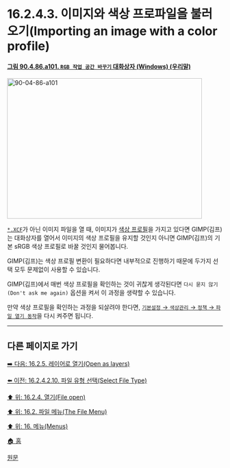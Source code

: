 # 16.2.4.3. 이미지와 색상 프로파일을 불러오기(Importing an image with a color profile)

<a id="90-04-86-a101"></a>

#### [그림 90.4.86.a101. `RGB 작업 공간 바꾸기` 대화상자 (Windows) (우리말)](./90-04-0086-convert_to_rgb_working_space.md#90-04-86-a101)
<img width="455" height="328" alt="90-04-86-a101" src="https://github.com/wonder13662/gimp/assets/15767104/aafd69a7-9b1f-4fed-b378-0e0eeeed444d" />

[`*.XCF`](./19-glossaryx-xcf.md)가 아닌 이미지 파일을 열 때, 이미지가 [색상 프로필](./19-glossaryx-color_profile.md)을 가지고 있다면 GIMP(김프)는 대화상자를 열어서 이미지의 색상 프로필을 유지할 것인지 아니면 GIMP(김프)의 기본 sRGB 색상 프로필로 바꿀 것인지 물어봅니다.

GIMP(김프)는 색상 프로필 변환이 필요하다면 내부적으로 진행하기 때문에 두가지 선택 모두 문제없이 사용할 수 있습니다.

GIMP(김프)에서 매번 색상 프로필을 확인하는 것이 귀찮게 생각된다면 `다시 묻지 않기(Don't ask me again)` 옵션을 켜서 이 과정을 생략할 수 있습니다.

만약 색상 프로필을 확인하는 과정을 되살려야 한다면, [`기본설정` → `색상관리` → `정책` → `파일 열기 동작`](./12-01-04-05-policies.md#12-01-04-05-s1-01)을 다시 켜주면 됩니다.

***

## 다른 페이지로 가기

[➡️ 다음: 16.2.5. 레이어로 열기(Open as layers)](./16-02-05-open-as-layers.md)

[⬅️ 이전: 16.2.4.2.10. 파일 유형 선택(Select File Type)](./16-02-04-02-10-select_file_type.md)

[⬆️ 위: 16.2.4. 열기(File open)](./16-02-04-00-file-open.md)

[⬆️ 위: 16.2. 파일 메뉴(The File Menu)](./16-02-00-the-file-menu.md)

[⬆️ 위: 16. 메뉴(Menus)](./16-00-menus.md)

[🏠 홈](./00-home.md)

[원문](https://docs.gimp.org/2.10/ko/gimp-file-open.html#gimp-image-color-profile-import)